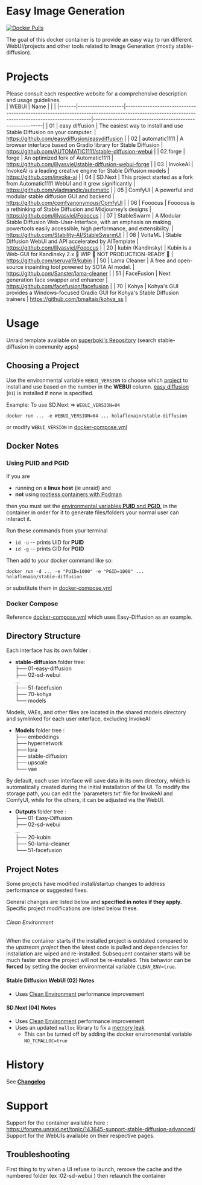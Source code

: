 # Easy Image Generation

[![Docker Pulls](https://img.shields.io/docker/pulls/holaflenain/stable-diffusion)](https://hub.docker.com/r/holaflenain/stable-diffusion)

The goal of this docker container is to provide an easy way to run different WebUI/projects and other tools related to Image Generation (mostly stable-diffusion).

# Projects 

Please consult each respective website for a comprehensive description and usage guidelines.  
| WEBUI | Name              |                                                                                                                                              |                                                         |
|-------|-------------------|----------------------------------------------------------------------------------------------------------------------------------------------|---------------------------------------------------------|
| 01    | easy diffusion    | The easiest way to install and use Stable Diffusion on your computer.                                                                        | https://github.com/easydiffusion/easydiffusion          |
| 02    | automatic1111     | A browser interface based on Gradio library for Stable Diffusion                                                                             | https://github.com/AUTOMATIC1111/stable-diffusion-webui |
| 02.forge    | forge     | An optimized fork of Automatic1111                                                                             | https://github.com/lllyasviel/stable-diffusion-webui-forge |
| 03    | InvokeAI          | InvokeAI is a leading creative engine for Stable Diffusion models                                                                            | https://github.com/invoke-ai                            |
| 04    | SD.Next           | This project started as a fork from Automatic1111 WebUI and it grew significantly                                                            | https://github.com/vladmandic/automatic                 |
| 05    | ComfyUI           | A powerful and modular stable diffusion GUI and backend                                                                                      | https://github.com/comfyanonymous/ComfyUI               |
| 06    | Fooocus           | Fooocus is a rethinking of Stable Diffusion and Midjourney’s designs                                                                         | https://github.com/lllyasviel/Fooocus                   |
| 07    | StableSwarm       | A Modular Stable Diffusion Web-User-Interface, with an emphasis on making powertools easily accessible, high performance, and extensibility. | https://github.com/Stability-AI/StableSwarmUI           |
| 08    | VoltaML           | Stable Diffusion WebUI and API accelerated by AITemplate                                                                                     | https://github.com/lllyasviel/Fooocus                   |
| 20    | kubin (Kandinsky) | Kubin is a Web-GUI for Kandinsky 2.x 🚧 WIP 🚧 NOT PRODUCTION-READY 🚧                                                                      | https://github.com/seruva19/kubin                       |
| 50    | Lama Cleaner      | A free and open-source inpainting tool powered by SOTA AI model.                                                                             | https://github.com/Sanster/lama-cleaner                 |
| 51    | FaceFusion        | Next generation face swapper and enhancer                                                                                                    | https://github.com/facefusion/facefusion                |
| 70    | Kohya             | Kohya's GUI provides a Windows-focused Gradio GUI for Kohya's Stable Diffusion trainers                                                      | https://github.com/bmaltais/kohya_ss                    |
  

# Usage

Unraid template available on [superboki's Repository](https://github.com/superboki/UNRAID-FR/tree/main/stable-diffusion-advanced) (search stable-diffusion in community apps)

## Choosing a Project

Use the environmental variable `WEBUI_VERSION` to choose which [project](#projects) to install and use based on the number in the **WEBUI** column. [easy diffusion](https://github.com/easydiffusion/easydiffusion) (`01`) is installed if none is specified. 

Example: To use SD.Next => `WEBUI_VERSION=04`

```
docker run ... -e WEBUI_VERSION=04 ... holaflenain/stable-diffusion
```

or modify `WEBUI_VERSION` in [docker-compose.yml](/docker-compose.yml)

## Docker Notes

### Using PUID and PGID

If you are 

* running on a **linux host** (ie unraid) and
* **not** using [rootless containers with Podman](https://developers.redhat.com/blog/2020/09/25/rootless-containers-with-podman-the-basics#why_podman_)

then you must set the [environmental variables **PUID** and **PGID**.](https://docs.linuxserver.io/general/understanding-puid-and-pgid) in the container in order for it to generate files/folders your normal user can interact it.

Run these commands from your terminal

* `id -u` -- prints UID for **PUID**
* `id -g` -- prints GID for **PGID**

Then add to your docker command like so:

```shell
docker run -d ... -e "PUID=1000" -e "PGID=1000" ... holaflenain/stable-diffusion
```

or substitute them in [docker-compose.yml](/docker-compose.yml)

### Docker Compose
  
Reference [docker-compose.yml](/docker-compose.yml) which uses Easy-Diffusion as an example.

## Directory Structure

Each interface has its own folder :  
- **stable-diffusion** folder tree:  
├── 01-easy-diffusion  
├── 02-sd-webui  
...  
├── 51-facefusion   
├── 70-kohya   
└── models  

Models, VAEs, and other files are located in the shared models directory and symlinked for each user interface, excluding InvokeAI:    
- **Models** folder tree :  
├── embeddings  
├── hypernetwork  
├── lora  
├── stable-diffusion  
├── upscale  
└── vae  
  
By default, each user interface will save data in its own directory, which is automatically created during the initial installation of the UI. To modify the storage path, you can edit the 'parameters.txt' file for InvokeAI and ComfyUI, while for the others, it can be adjusted via the WebUI.  
- **Outputs** folder tree :  
├── 01-Easy-Diffusion  
├── 02-sd-webui  
...   
├── 20-kubin   
├── 50-lama-cleaner   
└── 51-facefusion   

## Project Notes

Some projects have modified install/startup changes to address performance or suggested fixes. 

General changes are listed below and **specified in notes if they apply.** Specific project modifications are listed below these.

###### Clean Environment

When the container starts if the installed project is outdated compared to the _upstream project_ then the latest code is pulled and dependencies for installation are wiped and re-installed. Subsequent container starts will be much faster since the project will not be re-installed. This behavior can be **forced** by setting the docker environmental variable `CLEAN_ENV=true`.


#### Stable Diffusion WebUI (02) Notes

* Uses [Clean Environment](#clean-environment) performance improvement

#### SD.Next (04) Notes

* Uses [Clean Environment](#clean-environment) performance improvement
* Uses an updated `malloc` library to fix a [memory leak](https://github.com/AUTOMATIC1111/stable-diffusion-webui/discussions/6722)
  * This can be turned off by adding the docker environmental variable `NO_TCMALLOC=true`

# History

See [**Changelog**](/CHANGELOG.md)
  
# Support

Support for the container available here : https://forums.unraid.net/topic/143645-support-stable-diffusion-advanced/  
Support for the WebUIs available on their respective pages.

## Troubleshooting

First thing to try when a UI refuse to launch, remove the cache and the numbered folder (ex :02-sd-webui ) then relaunch the container  

